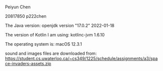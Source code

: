 Peiyun Chen

20817850 p222chen

The Java version:
openjdk version "17.0.2" 2022-01-18

The version of Kotlin I am using:
kotlinc-jvm 1.6.10

The operating system is:
macOS 12.3.1

sound and images files are downloaded from:
https://student.cs.uwaterloo.ca/~cs349/1225/schedule/assignments/a3/space-invaders-assets.zip

